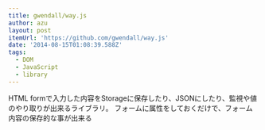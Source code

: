 ```yaml
---
title: gwendall/way.js
author: azu
layout: post
itemUrl: 'https://github.com/gwendall/way.js'
date: '2014-08-15T01:08:39.588Z'
tags:
  - DOM
  - JavaScript
  - library
---
```

HTML formで入力した内容をStorageに保存したり、JSONにしたり、監視や値のやり取りが出来るライブラリ。
フォームに属性をしておくだけで、フォーム内容の保存的な事が出来る
